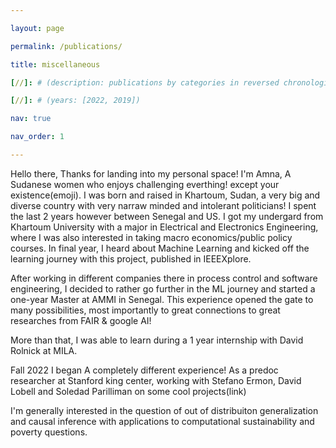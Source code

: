 ```yaml
---

layout: page

permalink: /publications/

title: miscellaneous

[//]: # (description: publications by categories in reversed chronological order. generated by jekyll-scholar.)

[//]: # (years: [2022, 2019])

nav: true

nav_order: 1

---
```


<!-- _pages/publications.md -->

<div class="publications">


Hello there, Thanks for landing into my personal space! I'm Amna, A Sudanese women who enjoys challenging everthing! except your existence(emoji). I was born and raised in Khartoum, Sudan, a very big and diverse country with very narraw minded and intolerant  politicians! I spent the last 2 years however between Senegal and US.
I got my undergard from Khartoum University with a major in Electrical and Electronics Engineering, where I was also interested in taking macro economics/public policy courses. In final year, I heard about Machine Learning and kicked off the learning journey with this project, published in IEEEXplore.

After working in different companies there in process control and software engineering, I decided to rather go further in the ML journey and started  a one-year Master at AMMI in Senegal.
This experience opened the gate to many possibilities, most importantly to great connections to great researches from FAIR & google AI! 

More than that, I was able to learn during a 1 year internship  with David Rolnick at MILA. 

Fall 2022 I began A completely different experience! As a predoc researcher at Stanford king center, working  with Stefano Ermon, David Lobell and Soledad Parilliman on some cool projects(link) 

I'm generally interested in the question of out of distribuiton generalization and causal inference with applications to computational sustainability and poverty questions.

[//]: # ()
[//]: # ({%- for y in page.years %})

[//]: # (  <h2 class="year">{{y}}</h2>)

[//]: # (  {% bibliography -f papers -q @*[year={{y}}]* %})

[//]: # ({% endfor %})

[//]: # ()
</div>

